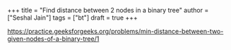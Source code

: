+++
title = "Find distance between 2 nodes in a binary tree"
author = ["Seshal Jain"]
tags = ["bt"]
draft = true
+++

<https://practice.geeksforgeeks.org/problems/min-distance-between-two-given-nodes-of-a-binary-tree/1>
